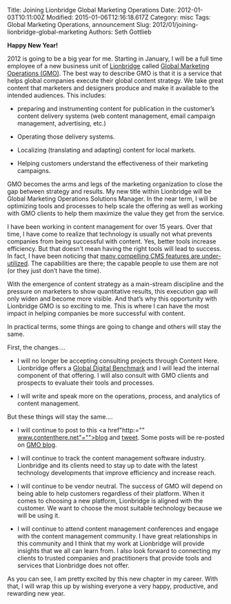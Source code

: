 Title: Joining Lionbridge Global Marketing Operations
Date: 2012-01-03T10:11:00Z
Modified: 2015-01-06T12:16:18.617Z
Category: misc
Tags: Global Marketing Operations, announcement
Slug: 2012/01/joining-lionbridge-global-marketing
Authors: Seth Gottlieb

__Happy New Year!__

  

2012 is going to be a big year for me. Starting in January, I will be a full time employee of a new business unit of [Lionbridge](http://www.lionbridge.com) called [Global Marketing Operations (GMO)](http://globalmarketingops.com/). The best way to describe GMO is that it is a service that helps global companies execute their global content strategy. We take great content that marketers and designers produce and make it available to the intended audiences. This includes:

  

  
*   preparing and instrumenting content for publication in the customer’s content delivery systems (web content management, email campaign management, advertising, etc.)  
    
  
*   Operating those delivery systems.
  
*   Localizing (translating and adapting) content for local markets. 
  
*   Helping customers understand the effectiveness of their marketing campaigns.
  

  

GMO becomes the arms and legs of the marketing organization to close the gap between strategy and results. My new title within Lionbridge will be Global Marketing Operations Solutions Manager. In the near term, I will be optimizing tools and processes to help scale the offering as well as working with GMO clients to help them maximize the value they get from the service.  

I have been working in content management for over 15 years. Over that time, I have come to realize that technology is usually not what prevents companies from being successful with content. Yes, better tools increase efficiency. But that doesn’t mean having the right tools will lead to success. In fact, I have been noticing that [many compelling CMS features are under-utilized](http://www.contenthere.net/2011/01/another-tough-year-for-personalization.html). The capabilities are there; the capable people to use them are not (or they just don’t have the time).   

With the emergence of content strategy as a main-stream discipline and the pressure on marketers to show quantitative results, this execution gap will only widen and become more visible. And that’s why this opportunity with Lionbridge GMO is so exciting to me. This is where I can have the most impact in helping companies be more successful with content.  

In practical terms, some things are going to change and others will stay the same.

  

First, the changes....

  

  
*   I will no longer be accepting consulting projects through Content Here. Lionbridge offers a [Global Digital Benchmark](http://www.slideshare.net/Global_Marketing_Ops/lionbridge-gmo-global-digital-benchmarking-solution-brief) and I will lead the internal component of that offering. I will also consult with GMO clients and prospects to evaluate their tools and processes.  
    
  
*   I will write and speak more on the operations, process, and analytics of content management.
  

  

But these things will stay the same....

  

  
*   I will continue to post to this <a href"http:="" www.contenthere.net"="">blog</a> and [tweet](http://twitter.com/sggottlieb). Some posts will be re-posted on [GMO blog](http://blog.lionbridge.com/marketing/).   
    
  
*   I will continue to track the content management software industry. Lionbridge and its clients need to stay up to date with the latest technology developments that improve efficiency and increase reach.   
    
  
*   I will continue to be vendor neutral. The success of GMO will depend on being able to help customers regardless of their platform. When it comes to choosing a new platform, Lionbridge is aligned with the customer. We want to choose the most suitable technology because we will be using it.  
    
  
*   I will continue to attend content management conferences and engage with the content management community. I have great relationships in this community and I think that my work at Lionbridge will provide insights that we all can learn from. I also look forward to connecting my clients to trusted companies and practitioners that provide tools and services that Lionbridge does not offer.   
    
  

  

As you can see, I am pretty excited by this new chapter in my career. With that, I will wrap this up by wishing everyone a very happy, productive, and rewarding new year.
